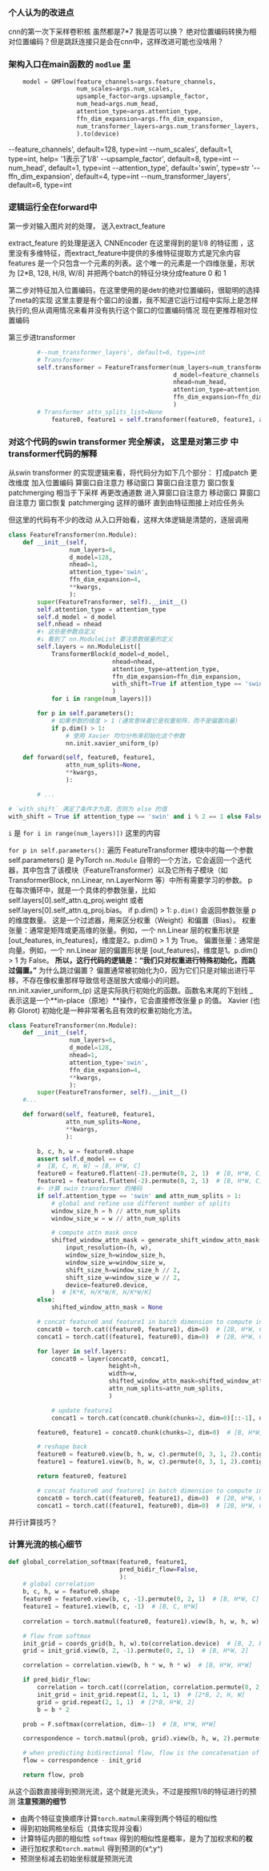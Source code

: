 ### 个人认为的改进点

cnn的第一次下采样卷积核 虽然都是7*7 我是否可以换？
绝对位置编码转换为相对位置编码？但是跳跃连接只是会在cnn中，这样改进可能也没啥用？

### 架构入口在main函数的 `modlue` 里
```python
    model = GMFlow(feature_channels=args.feature_channels,
                   num_scales=args.num_scales,
                   upsample_factor=args.upsample_factor,
                   num_head=args.num_head,
                   attention_type=args.attention_type,
                   ffn_dim_expansion=args.ffn_dim_expansion,
                   num_transformer_layers=args.num_transformer_layers,
                   ).to(device)
```
--feature_channels', default=128, type=int
--num_scales', default=1, type=int, help= '1表示了1/8'
--upsample_factor', default=8, type=int
--num_head', default=1, type=int
--attention_type', default='swin', type=str
'--ffn_dim_expansion', default=4, type=int
--num_transformer_layers', default=6, type=int

### 逻辑运行全在forward中

第一步对输入图片对的处理， 送入extract_feature

extract_feature 的处理是送入  CNNEncoder
在这里得到的是1/8 的特征图 ，这里没有多维特征，而extract_feature中提供的多维特征提取方式是冗余内容
features 是一个只包含一个元素的列表。这个唯一的元素是一个四维张量，形状为 [2*B, 128, H/8, W/8]
并把两个batch的特征分块分成feature 0 和 1

第二步对特征加入位置编码，在这里使用的是detr的绝对位置编码，很聪明的选择了meta的实现
这里主要是有个窗口的设置，我不知道它运行过程中实际上是怎样执行的,但从调用情况来看并没有执行这个窗口的位置编码情况
现在更推荐相对位置编码

第三步进transformer
```python
        #--num_transformer_layers', default=6, type=int
        # Transformer
        self.transformer = FeatureTransformer(num_layers=num_transformer_layers,
                                              d_model=feature_channels,
                                              nhead=num_head,
                                              attention_type=attention_type,
                                              ffn_dim_expansion=ffn_dim_expansion,
                                              )
        # Transformer attn_splits_list=None
            feature0, feature1 = self.transformer(feature0, feature1, attn_num_splits=attn_splits)


```


### 对这个代码的swin transformer 完全解读， 这里是对第三步 中transformer代码的解释

从swin transformer 的实现逻辑来看，将代码分为如下几个部分：
打成patch 更改维度 加入位置编码 算窗口自注意力 移动窗口 算窗口自注意力 窗口恢复 patchmerging 相当于下采样 再更改通道数
进入算窗口自注意力 移动窗口 算窗口自注意力 窗口恢复 patchmerging 这样的循环
直到由特征图接上对应任务头

但这里的代码有不少的改动
从入口开始看，这样大体逻辑是清楚的，逐层调用

```python
class FeatureTransformer(nn.Module):
    def __init__(self,
                 num_layers=6,
                 d_model=128,
                 nhead=1,
                 attention_type='swin',
                 ffn_dim_expansion=4,
                 **kwargs,
                 ):
        super(FeatureTransformer, self).__init__()
        self.attention_type = attention_type
        self.d_model = d_model
        self.nhead = nhead
        #↑ 这些是参数自定义
        #↓ 看到了 nn.ModuleList 要注意数据量的定义
        self.layers = nn.ModuleList([
            TransformerBlock(d_model=d_model,
                             nhead=nhead,
                             attention_type=attention_type,
                             ffn_dim_expansion=ffn_dim_expansion,
                             with_shift=True if attention_type == 'swin' and i % 2 == 1 else False,
                             )
            for i in range(num_layers)])

        for p in self.parameters():
            # 如果参数的维度 > 1 (通常意味着它是权重矩阵，而不是偏置向量)
            if p.dim() > 1:
                # 使用 Xavier 均匀分布来初始化这个参数
                nn.init.xavier_uniform_(p)

    def forward(self, feature0, feature1,
                attn_num_splits=None,
                **kwargs,
                ):

        # ...
```

```python
# `with_shift` 满足了条件才为真，否则为 else 的值
with_shift = True if attention_type == 'swin' and i % 2 == 1 else False
```
`i` 是 `for i in range(num_layers)])` 这里的内容

`for p in self.parameters():`
遍历 FeatureTransformer 模块中的每一个参数
self.parameters() 是 PyTorch `nn.Module` 自带的一个方法，它会返回一个迭代器，其中包含了该模块（FeatureTransformer）以及它所有子模块（如 TransformerBlock, nn.Linear, nn.LayerNorm 等）中所有需要学习的参数。
p 在每次循环中，就是一个具体的参数张量，比如 self.layers[0].self_attn.q_proj.weight 或者 self.layers[0].self_attn.q_proj.bias。
if p.dim() > 1:
`p.dim()` 会返回参数张量 p 的维度数量。
这是一个过滤器，用来区分权重（Weight）和偏置（Bias）。
权重张量：通常是矩阵或更高维的张量。例如，一个 nn.Linear 层的权重形状是 [out_features, in_features]，维度是2。p.dim() > 1 为 True。
偏置张量：通常是向量。例如，一个 nn.Linear 层的偏置形状是 [out_features]，维度是1。p.dim() > 1 为 False。
**所以，这行代码的逻辑是：“我们只对权重进行特殊初始化，而跳过偏置。”**
为什么跳过偏置？ 偏置通常被初始化为0，因为它们只是对输出进行平移，不存在像权重那样导致信号逐层放大或缩小的问题。
nn.init.xavier_uniform_(p)
这是实际执行初始化的函数。函数名末尾的下划线 _ 表示这是一个**in-place（原地）**操作，它会直接修改张量 p 的值。
Xavier (也称 Glorot) 初始化是一种非常著名且有效的权重初始化方法。
```python
class FeatureTransformer(nn.Module):
    def __init__(self,
                 num_layers=6,
                 d_model=128,
                 nhead=1,
                 attention_type='swin',
                 ffn_dim_expansion=4,
                 **kwargs,
                 ):
        super(FeatureTransformer, self).__init__()
    #...

    def forward(self, feature0, feature1,
                attn_num_splits=None,
                **kwargs,
                ):

        b, c, h, w = feature0.shape
        assert self.d_model == c
        #  [B, C, H, W] → [B, H*W, C]
        feature0 = feature0.flatten(-2).permute(0, 2, 1)  # [B, H*W, C]
        feature1 = feature1.flatten(-2).permute(0, 2, 1)  # [B, H*W, C]
        #~ 计算 swin transformer 的掩码
        if self.attention_type == 'swin' and attn_num_splits > 1:
            # global and refine use different number of splits
            window_size_h = h // attn_num_splits
            window_size_w = w // attn_num_splits

            # compute attn mask once
            shifted_window_attn_mask = generate_shift_window_attn_mask(
                input_resolution=(h, w),
                window_size_h=window_size_h,
                window_size_w=window_size_w,
                shift_size_h=window_size_h // 2,
                shift_size_w=window_size_w // 2,
                device=feature0.device,
            )  # [K*K, H/K*W/K, H/K*W/K]
        else:
            shifted_window_attn_mask = None

        # concat feature0 and feature1 in batch dimension to compute in parallel
        concat0 = torch.cat((feature0, feature1), dim=0)  # [2B, H*W, C]
        concat1 = torch.cat((feature1, feature0), dim=0)  # [2B, H*W, C]

        for layer in self.layers:
            concat0 = layer(concat0, concat1,
                            height=h,
                            width=w,
                            shifted_window_attn_mask=shifted_window_attn_mask,
                            attn_num_splits=attn_num_splits,
                            )

            # update feature1
            concat1 = torch.cat(concat0.chunk(chunks=2, dim=0)[::-1], dim=0)

        feature0, feature1 = concat0.chunk(chunks=2, dim=0)  # [B, H*W, C]

        # reshape back
        feature0 = feature0.view(b, h, w, c).permute(0, 3, 1, 2).contiguous()  # [B, C, H, W]
        feature1 = feature1.view(b, h, w, c).permute(0, 3, 1, 2).contiguous()  # [B, C, H, W]

        return feature0, feature1
```


```python
        # concat feature0 and feature1 in batch dimension to compute in parallel
        concat0 = torch.cat((feature0, feature1), dim=0)  # [2B, H*W, C]
        concat1 = torch.cat((feature1, feature0), dim=0)  # [2B, H*W, C]

```
并行计算技巧？

### 计算光流的核心细节
```python
def global_correlation_softmax(feature0, feature1,
                               pred_bidir_flow=False,
                               ):
    # global correlation
    b, c, h, w = feature0.shape
    feature0 = feature0.view(b, c, -1).permute(0, 2, 1)  # [B, H*W, C]
    feature1 = feature1.view(b, c, -1)  # [B, C, H*W]
    
    correlation = torch.matmul(feature0, feature1).view(b, h, w, h, w) / (c ** 0.5)  # [B, H, W, H, W]

    # flow from softmax
    init_grid = coords_grid(b, h, w).to(correlation.device)  # [B, 2, H, W]
    grid = init_grid.view(b, 2, -1).permute(0, 2, 1)  # [B, H*W, 2]

    correlation = correlation.view(b, h * w, h * w)  # [B, H*W, H*W]

    if pred_bidir_flow:
        correlation = torch.cat((correlation, correlation.permute(0, 2, 1)), dim=0)  # [2*B, H*W, H*W]
        init_grid = init_grid.repeat(2, 1, 1, 1)  # [2*B, 2, H, W]
        grid = grid.repeat(2, 1, 1)  # [2*B, H*W, 2]
        b = b * 2

    prob = F.softmax(correlation, dim=-1)  # [B, H*W, H*W]

    correspondence = torch.matmul(prob, grid).view(b, h, w, 2).permute(0, 3, 1, 2)  # [B, 2, H, W]

    # when predicting bidirectional flow, flow is the concatenation of forward flow and backward flow
    flow = correspondence - init_grid

    return flow, prob

```
从这个函数直接得到预测光流，这个就是光流头，不过是按照1/8的特征进行的预测
**注意预测的细节**
- 由两个特征变换顺序计算`torch.matmul`来得到两个特征的相似性
- 得到初始网格坐标后（具体实现并没看）
- 计算特征内部的相似性 `softmax` 得到的相似性是概率，是为了加权求和的**权**
- 进行加权求和`torch.matmul` 得到预测的(x^,y^)
- 预测坐标减去初始坐标就是预测光流
